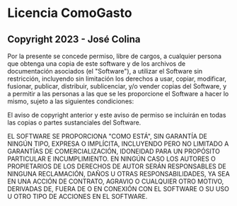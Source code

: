 # Licencia ComoGasto
## Copyright 2023 - José Colina

Por la presente se concede permiso, libre de cargos, a cualquier persona que obtenga una copia de este software y de 
los archivos de documentación asociados (el "Software"), a utilizar el Software sin restricción, incluyendo sin 
limitación los derechos a usar, copiar, modificar, fusionar, publicar, distribuir, sublicenciar, y/o vender copias del 
Software, y a permitir a las personas a las que se les proporcione el Software a hacer lo mismo, sujeto a las siguientes
condiciones: 

El aviso de copyright anterior y este aviso de permiso se incluirán en todas las copias o partes sustanciales del
Software. 

EL SOFTWARE SE PROPORCIONA "COMO ESTÁ", SIN GARANTÍA DE NINGÚN TIPO, EXPRESA O IMPLÍCITA, INCLUYENDO PERO NO LIMITADO A
GARANTÍAS DE COMERCIALIZACIÓN, IDONEIDAD PARA UN PROPÓSITO PARTICULAR E INCUMPLIMIENTO. EN NINGÚN CASO LOS AUTORES O
PROPIETARIOS DE LOS DERECHOS DE AUTOR SERÁN RESPONSABLES DE NINGUNA RECLAMACIÓN, DAÑOS U OTRAS RESPONSABILIDADES, YA SEA
EN UNA ACCIÓN DE CONTRATO, AGRAVIO O CUALQUIER OTRO MOTIVO, DERIVADAS DE, FUERA DE O EN CONEXIÓN CON EL SOFTWARE O SU
USO U OTRO TIPO DE ACCIONES EN EL SOFTWARE.


